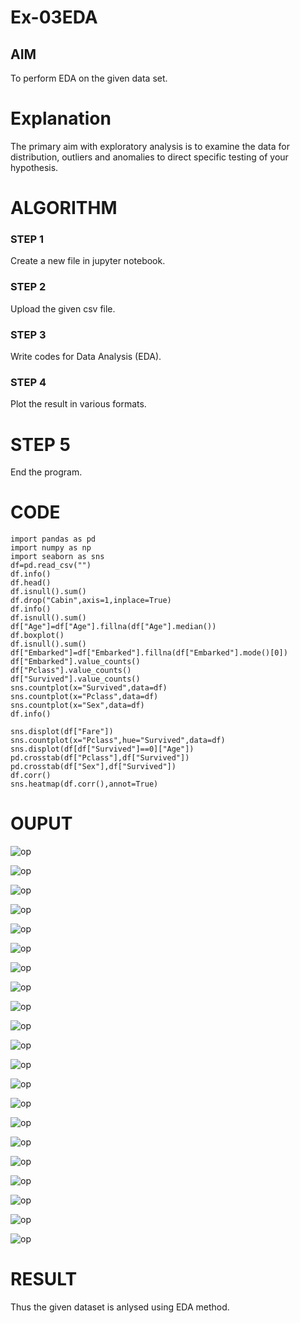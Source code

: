 # Ex-03EDA

## AIM
To perform EDA on the given data set. 

# Explanation
The primary aim with exploratory analysis is to examine the data for distribution, outliers and 
anomalies to direct specific testing of your hypothesis.
 

# ALGORITHM
### STEP 1
Create a new file in jupyter notebook.
### STEP 2
Upload the given csv file.
### STEP 3
Write codes for Data Analysis (EDA).
### STEP 4
Plot the result in various formats.
# STEP 5
End the program.
# CODE
```
import pandas as pd
import numpy as np
import seaborn as sns
df=pd.read_csv("")
df.info()
df.head()
df.isnull().sum()
df.drop("Cabin",axis=1,inplace=True)
df.info()
df.isnull().sum()
df["Age"]=df["Age"].fillna(df["Age"].median())
df.boxplot()
df.isnull().sum()
df["Embarked"]=df["Embarked"].fillna(df["Embarked"].mode()[0])
df["Embarked"].value_counts()
df["Pclass"].value_counts()
df["Survived"].value_counts()
sns.countplot(x="Survived",data=df)
sns.countplot(x="Pclass",data=df)
sns.countplot(x="Sex",data=df)
df.info()

sns.displot(df["Fare"])
sns.countplot(x="Pclass",hue="Survived",data=df)
sns.displot(df[df["Survived"]==0]["Age"])
pd.crosstab(df["Pclass"],df["Survived"])
pd.crosstab(df["Sex"],df["Survived"])
df.corr()
sns.heatmap(df.corr(),annot=True)
```
# OUPUT
![op](op1.png)

![op](op2.png)

![op](op3.png)

![op](op4.png)

![op](op5.png)

![op](op6.png)

![op](op7.png)

![op](op8.png)

![op](op9.png)

![op](op10.png)

![op](op11.png)

![op](op12.png)

![op](op13.png)

![op](op14.png)

![op](op15.png)

![op](op16.png)

![op](op17.png)

![op](op18.png)

![op](op19.png)

![op](op20.png)

![op](op21.png)
# RESULT
Thus the given dataset is anlysed using EDA method.